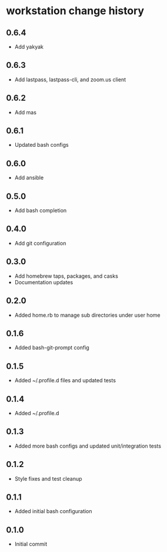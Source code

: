# workstation change history

## 0.6.4

-   Add yakyak

## 0.6.3

-   Add lastpass, lastpass-cli, and zoom.us client

## 0.6.2

-   Add mas

## 0.6.1

-   Updated bash configs

## 0.6.0

-   Add ansible

## 0.5.0

-   Add bash completion

## 0.4.0

-   Add git configuration

## 0.3.0

-   Add homebrew taps, packages, and casks
-   Documentation updates

## 0.2.0

-   Added home.rb to manage sub directories under user home

## 0.1.6

-   Added bash-git-prompt config

## 0.1.5

-   Added ~/.profile.d files and updated tests

## 0.1.4

-   Added ~/.profile.d

## 0.1.3

-   Added more bash configs and updated unit/integration tests

## 0.1.2

-   Style fixes and test cleanup

## 0.1.1

-   Added initial bash configuration

## 0.1.0

-   Initial commit
